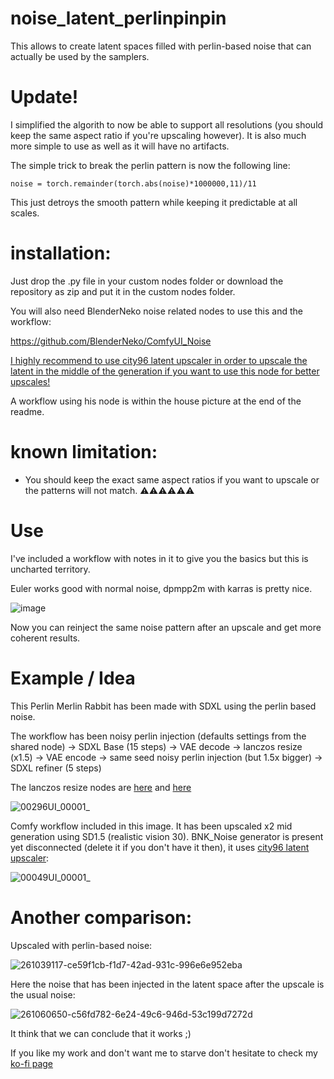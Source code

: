 # noise_latent_perlinpinpin
This allows to create latent spaces filled with perlin-based noise that can actually be used by the samplers.

# Update!
I simplified the algorith to now be able to support all resolutions (you should keep the same aspect ratio if you're upscaling however).
It is also much more simple to use as well as it will have no artifacts.

The simple trick to break the perlin pattern is now the following line:

    noise = torch.remainder(torch.abs(noise)*1000000,11)/11

This just detroys the smooth pattern while keeping it predictable at all scales.


# installation:
Just drop the .py file in your custom nodes folder or download the repository as zip and put it in the custom nodes folder.

You will also need BlenderNeko noise related nodes to use this and the workflow:

https://github.com/BlenderNeko/ComfyUI_Noise

[I highly recommend to use city96 latent upscaler in order to upscale the latent in the middle of the generation if you want to use this node for better upscales!](https://github.com/city96/SD-Latent-Upscaler)

A workflow using his node is within the house picture at the end of the readme.

# known limitation:
- You should keep the exact same aspect ratios if you want to upscale or the patterns will not match. ⚠⚠⚠⚠⚠⚠

# Use

I've included a workflow with notes in it to give you the basics but this is uncharted territory.

Euler works good with normal noise, dpmpp2m with karras is pretty nice.

![image](https://github.com/Extraltodeus/noise_latent_perlinpinpin/assets/15731540/22b5e919-8d05-491b-af0c-7c62a78eb6d7)

Now you can reinject the same noise pattern after an upscale and get more coherent results.

# Example / Idea

This Perlin Merlin Rabbit has been made with SDXL using the perlin based noise.

The workflow has been noisy perlin injection (defaults settings from the shared node) -> SDXL Base (15 steps) -> VAE decode -> lanczos resize (x1.5) -> VAE encode -> same seed noisy perlin injection (but 1.5x bigger) -> SDXL refiner (5 steps)

The lanczos resize nodes are [here](https://github.com/Extraltodeus/CustomComfyUINodes/blob/main/image_lanczos.py) and [here](https://github.com/Extraltodeus/CustomComfyUINodes/blob/main/image_lanczos_to_res.py)

![00296UI_00001_](https://github.com/Extraltodeus/noise_latent_perlinpinpin/assets/15731540/cd06e1e8-e5bd-461a-8e54-f114a83afdf9)


Comfy workflow included in this image. It has been upscaled x2 mid generation using SD1.5 (realistic vision 30). BNK_Noise generator is present yet disconnected (delete it if you don't have it then), it uses [city96 latent upscaler](https://github.com/city96/SD-Latent-Upscaler):

![00049UI_00001_](https://github.com/Extraltodeus/noise_latent_perlinpinpin/assets/15731540/823e945f-a00b-4101-87c2-4fa776004250)

# Another comparison:

Upscaled with perlin-based noise:

![261039117-ce59f1cb-f1d7-42ad-931c-996e6e952eba](https://github.com/Extraltodeus/noise_latent_perlinpinpin/assets/15731540/65e1ed88-89fc-4df2-9301-09468b61122a)

Here the noise that has been injected in the latent space after the upscale is the usual noise:

![261060650-c56fd782-6e24-49c6-946d-53c199d7272d](https://github.com/Extraltodeus/noise_latent_perlinpinpin/assets/15731540/accf59c8-d268-4cc8-af60-4b32b1fd76e6)

It think that we can conclude that it works ;)


If you like my work and don't want me to starve don't hesitate to check my [ko-fi page](https://ko-fi.com/extraltodeus)
